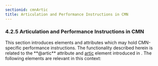 ```yaml
---
sectionid: cmnArtic
title: Articulation and Performance Instructions in CMN
---
```



<h3 id="cmnArtic">
   <span class="headingNumber">4.2.5</span>
   <span class="head">Articulation and Performance Instructions in CMN</span>
</h3>
This section introduces elements and attributes which may hold CMN-specific performance
instructions. The functionality described herein is related to the **@artic**
attribute and 
<a class="link_odd_elementSpec" href="/v3/elements/artic">artic</a> element introduced in 
<span class="ptr"></span>. The
following elements are relevant in this context:



<span class="specList">
   
   <span class="specDesc"></span>
   
   <span class="specDesc"></span>
   
   <span class="specDesc"></span>
   
   <span class="specDesc"></span>
   
   <span class="specDesc"></span>
   
   <span class="specDesc"></span>
   
   <span class="specDesc"></span>
   
</span>








